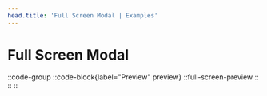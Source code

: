 ```yaml
---
head.title: 'Full Screen Modal | Examples'
---
```


# Full Screen Modal

::code-group
  ::code-block{label="Preview" preview}
    ::full-screen-preview
    ::
  ::
::